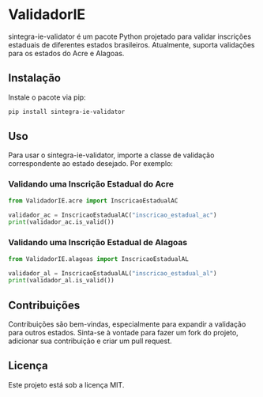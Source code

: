 
# ValidadorIE

sintegra-ie-validator é um pacote Python projetado para validar inscrições estaduais de diferentes estados brasileiros. Atualmente, suporta validações para os estados do Acre e Alagoas.

## Instalação

Instale o pacote via pip:

```bash
pip install sintegra-ie-validator
```

## Uso

Para usar o sintegra-ie-validator, importe a classe de validação correspondente ao estado desejado. Por exemplo:

### Validando uma Inscrição Estadual do Acre

```python
from ValidadorIE.acre import InscricaoEstadualAC

validador_ac = InscricaoEstadualAC("inscricao_estadual_ac")
print(validador_ac.is_valid())
```

### Validando uma Inscrição Estadual de Alagoas

```python
from ValidadorIE.alagoas import InscricaoEstadualAL

validador_al = InscricaoEstadualAL("inscricao_estadual_al")
print(validador_al.is_valid())
```

## Contribuições

Contribuições são bem-vindas, especialmente para expandir a validação para outros estados. Sinta-se à vontade para fazer um fork do projeto, adicionar sua contribuição e criar um pull request.

## Licença

Este projeto está sob a licença MIT.
